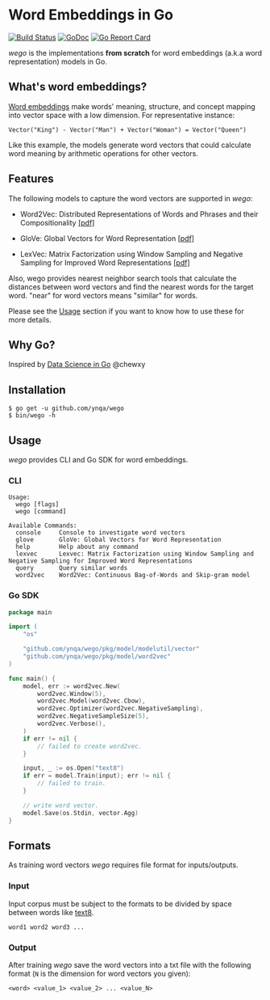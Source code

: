 # Word Embeddings in Go

[![Build Status](https://travis-ci.com/ynqa/wego.svg?branch=master)](https://travis-ci.com/ynqa/wego)
[![GoDoc](https://godoc.org/github.com/ynqa/wego?status.svg)](https://godoc.org/github.com/ynqa/wego)
[![Go Report Card](https://goreportcard.com/badge/github.com/ynqa/wego)](https://goreportcard.com/report/github.com/ynqa/wego)

*wego* is the implementations **from scratch** for word embeddings (a.k.a word representation) models in Go.

## What's word embeddings?

[Word embeddings](https://en.wikipedia.org/wiki/Word_embeddings) make words' meaning, structure, and concept mapping into vector space with a low dimension. For representative instance:
```
Vector("King") - Vector("Man") + Vector("Woman") = Vector("Queen")
```
Like this example, the models generate word vectors that could calculate word meaning by arithmetic operations for other vectors.

## Features

The following models to capture the word vectors are supported in *wego*:

- Word2Vec: Distributed Representations of Words and Phrases and their Compositionality [[pdf]](https://papers.nips.cc/paper/5021-distributed-representations-of-words-and-phrases-and-their-compositionality.pdf)

- GloVe: Global Vectors for Word Representation [[pdf]](http://nlp.stanford.edu/pubs/glove.pdf)

- LexVec: Matrix Factorization using Window Sampling and Negative Sampling for Improved Word Representations [[pdf]](http://anthology.aclweb.org/P16-2068)

Also, wego provides nearest neighbor search tools that calculate the distances between word vectors and find the nearest words for the target word. "near" for word vectors means "similar" for words.

Please see the [Usage](#Usage) section if you want to know how to use these for more details.

## Why Go?

Inspired by [Data Science in Go](https://speakerdeck.com/chewxy/data-science-in-go) @chewxy

## Installation

```
$ go get -u github.com/ynqa/wego
$ bin/wego -h
```

## Usage

*wego* provides CLI and Go SDK for word embeddings.

### CLI

```
Usage:
  wego [flags]
  wego [command]

Available Commands:
  console     Console to investigate word vectors
  glove       GloVe: Global Vectors for Word Representation
  help        Help about any command
  lexvec      Lexvec: Matrix Factorization using Window Sampling and Negative Sampling for Improved Word Representations
  query       Query similar words
  word2vec    Word2Vec: Continuous Bag-of-Words and Skip-gram model
```

### Go SDK

```go
package main

import (
	"os"

	"github.com/ynqa/wego/pkg/model/modelutil/vector"
	"github.com/ynqa/wego/pkg/model/word2vec"
)

func main() {
	model, err := word2vec.New(
		word2vec.Window(5),
		word2vec.Model(word2vec.Cbow),
		word2vec.Optimizer(word2vec.NegativeSampling),
		word2vec.NegativeSampleSize(5),
		word2vec.Verbose(),
	)
	if err != nil {
		// failed to create word2vec.
	}

	input, _ := os.Open("text8")
	if err = model.Train(input); err != nil {
		// failed to train.
	}

	// write word vector.
	model.Save(os.Stdin, vector.Agg)
}
```

## Formats

As training word vectors *wego* requires file format for inputs/outputs.

### Input

Input corpus must be subject to the formats to be divided by space between words like [text8](http://mattmahoney.net/dc/textdata.html).

```
word1 word2 word3 ...
```

###  Output

After training *wego* save the word vectors into a txt file with the following format (`N` is the dimension for word vectors you given):

```
<word> <value_1> <value_2> ... <value_N>
```
